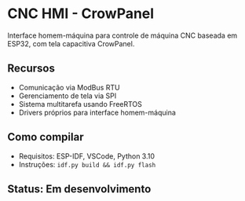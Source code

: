 # CNC HMI - CrowPanel

Interface homem-máquina para controle de máquina CNC baseada em ESP32, com tela capacitiva CrowPanel.

## Recursos
- Comunicação via ModBus RTU
- Gerenciamento de tela via SPI
- Sistema multitarefa usando FreeRTOS
- Drivers próprios para interface homem-máquina

## Como compilar
- Requisitos: ESP-IDF, VSCode, Python 3.10
- Instruções: `idf.py build && idf.py flash`

## Status: Em desenvolvimento
